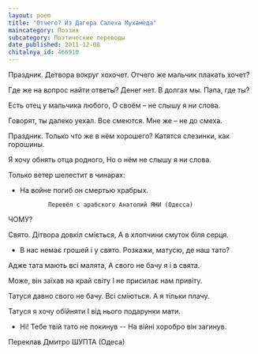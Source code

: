 ```yaml
---
layout: poem
title: "Отчего? Из Дагера Салеха Мухамеда"
maincategory: Поэзия
subcategory: Поэтические переводы
date_published: 2011-12-08
chitalnya_id: 466910
---
```




Праздник. Детвора вокруг хохочет.
Отчего же мальчик плакать хочет?

Где же на вопрос найти ответы?
Денег нет. В долгах мы. Папа, где ты?

Есть отец у мальчика любого,
О своём – не слышу я ни слова.

Говорят, ты далеко уехал.
Все смеются. Мне же – не до смеха.

Праздник. Только что же в нём хорошего?
Катятся слезинки, как горошины.

Я хочу обнять отца родного,
Но о нём не слышу я ни слова.

Только ветер шелестит в чинарах:
- На войне погиб он смертью храбрых.

              Перевёл с арабского Анатолий ЯНИ (Одесса)

ЧОМУ?

Свято. Дітвора довкіл сміється,
А в хлопчини смуток біля серця.

- В нас немає грошей і у свято.
Розкажи, матусю, де наш тато?

Адже тата мають всі малята,
А свого не бачу я і в свята.

Може, він заїхав на край світу
І не присилає нам привіту.

Татуся давно свого не бачу.
Всі сміються. А я тільки плачу.

Татуся я хочу обійняти
І від нього подарунки мати.

- Ні! Тебе твій тато не покинув --
На війні хоробро він загинув.

Переклав Дмитро ШУПТА (Одеса)






